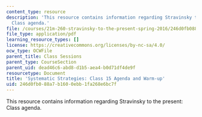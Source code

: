 ```yaml
---
content_type: resource
description: 'This resource contains information regarding Stravinsky to the present:
  Class agenda.'
file: /courses/21m-260-stravinsky-to-the-present-spring-2016/246d0fb088a7b1600ebb1fa268e6bc7f_MIT21M_260S16_class15.pdf
file_type: application/pdf
learning_resource_types: []
license: https://creativecommons.org/licenses/by-nc-sa/4.0/
ocw_type: OCWFile
parent_title: Class Sessions
parent_type: CourseSection
parent_uid: dead46c6-abd8-d1b5-aea4-b0d71df4de9f
resourcetype: Document
title: 'Systematic Strategies: Class 15 Agenda and Warm-up'
uid: 246d0fb0-88a7-b160-0ebb-1fa268e6bc7f
---
```

This resource contains information regarding Stravinsky to the present: Class agenda.
